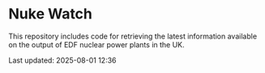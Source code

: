 # Nuke Watch

This repository includes code for retrieving the latest information available on the output of EDF nuclear power plants in the UK.

Last updated: 2025-08-01 12:36